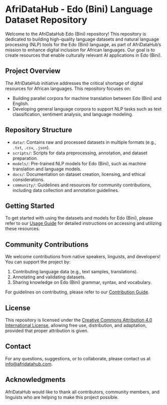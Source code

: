 # AfriDataHub - Edo (Bini) Language Dataset Repository

Welcome to the AfriDataHub Edo (Bini) repository! This repository is dedicated to building high-quality language datasets and natural language processing (NLP) tools for the Edo (Bini) language, as part of AfriDataHub’s mission to enhance digital inclusion for African languages. Our goal is to create resources that enable culturally relevant AI applications in Edo (Bini).

## Project Overview

The AfriDataHub initiative addresses the critical shortage of digital resources for African languages. This repository focuses on:
- Building parallel corpora for machine translation between Edo (Bini) and English.
- Developing general language corpora to support NLP tasks such as text classification, sentiment analysis, and language modeling.

## Repository Structure

- `data/`: Contains raw and processed datasets in multiple formats (e.g., `.txt`, `.csv`, `.json`).
- `scripts/`: Scripts for data preprocessing, annotation, and dataset preparation.
- `models/`: Pre-trained NLP models for Edo (Bini), such as machine translation and language models.
- `docs/`: Documentation on dataset creation, licensing, and ethical considerations.
- `community/`: Guidelines and resources for community contributions, including data collection and annotation guidelines.

## Getting Started

To get started with using the datasets and models for Edo (Bini), please refer to our [Usage Guide](docs/usage.md) for detailed instructions on accessing and utilizing these resources.

## Community Contributions

We welcome contributions from native speakers, linguists, and developers! You can support the project by:
1. Contributing language data (e.g., text samples, translations).
2. Annotating and validating datasets.
3. Sharing knowledge on Edo (Bini) grammar, syntax, and vocabulary.

For guidelines on contributing, please refer to our [Contribution Guide](docs/contributing.md).

## License

This repository is licensed under the [Creative Commons Attribution 4.0 International License](LICENSE), allowing free use, distribution, and adaptation, provided that proper attribution is given.

## Contact

For any questions, suggestions, or to collaborate, please contact us at [info@afridatahub.com](mailto:info@afridatahub.com).

## Acknowledgments

AfriDataHub would like to thank all contributors, community members, and linguists who are helping to make this project possible.
